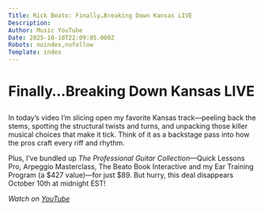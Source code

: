 ```yaml
---
Title: Rick Beato: Finally…Breaking Down Kansas LIVE
Description: 
Author: Music YouTube
Date: 2025-10-10T22:09:05.000Z
Robots: noindex,nofollow
Template: index
---
```

<h1>
  
  
  Finally…Breaking Down Kansas LIVE
</h1>

<p>In today’s video I’m slicing open my favorite Kansas track—peeling back the stems, spotting the structural twists and turns, and unpacking those killer musical choices that make it tick. Think of it as a backstage pass into how the pros craft every riff and rhythm.</p>

<p>Plus, I’ve bundled up <em>The Professional Guitar Collection</em>—Quick Lessons Pro, Arpeggio Masterclass, The Beato Book Interactive and my Ear Training Program (a $427 value)—for just $89. But hurry, this deal disappears October 10th at midnight EST!</p>

<p><em>Watch on <a href="https://www.youtube.com/watch?v=_WF6JcK8PuU" rel="noopener noreferrer">YouTube</a></em></p>

